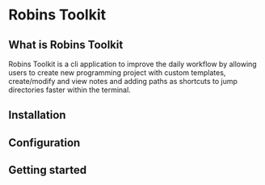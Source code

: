 # Robins Toolkit

## What is Robins Toolkit

Robins Toolkit is a cli application to improve the daily workflow by allowing users to
create new programming project with custom templates, create/modify and view
notes and adding paths as shortcuts to jump directories faster within the
terminal.

## Installation

## Configuration

## Getting started
